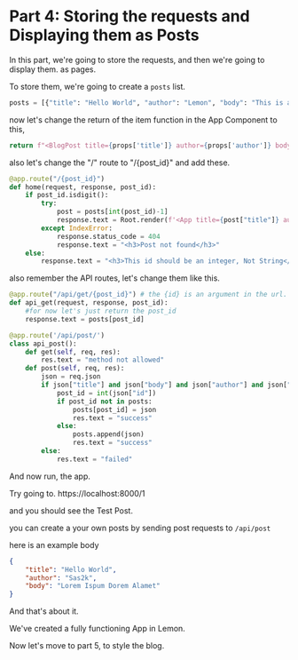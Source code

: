 # Part 4: Storing the requests and Displaying them as Posts

In this part, we're going to store the requests, and then we're going to display them. as pages.

To store them, we're going to create a `posts` list.

```python
posts = [{"title": "Hello World", "author": "Lemon", "body": "This is a test post"}]
```

now let's change the return of the item function in the App Component to this,

```python
return f"<BlogPost title={props['title']} author={props['author']} body={props['body']}/>"
```

also let's change the "/" route to "/{post_id}" and add these.

```python
@app.route("/{post_id}")
def home(request, response, post_id):
    if post_id.isdigit():
        try:
            post = posts[int(post_id)-1]
            response.text = Root.render(f'<App title={post["title"]} author={post["author"]} body={post["body"]}/>')
        except IndexError:
            response.status_code = 404
            response.text = "<h3>Post not found</h3>"
    else:
        response.text = "<h3>This id should be an integer, Not String</h3>"
```

also remember the API routes, let's change them like this.

```python
@app.route("/api/get/{post_id}") # the {id} is an argument in the url.
def api_get(request, response, post_id):
    #for now let's just return the post_id
    response.text = posts[post_id]

@app.route('/api/post/')
class api_post():
    def get(self, req, res):
        res.text = "method not allowed"
    def post(self, req, res):
        json = req.json
        if json["title"] and json["body"] and json["author"] and json["id"]:
            post_id = int(json["id"])
            if post_id not in posts:
                posts[post_id] = json
                res.text = "success"
            else:
                posts.append(json)
                res.text = "success"
        else:
            res.text = "failed"
```

And now run, the app.

Try going to. https://localhost:8000/1

and you should see the Test Post.

you can create a your own posts by sending post requests to `/api/post`

here is an example body

```json
{
    "title": "Hello World",
    "author": "Sas2k",
    "body": "Lorem Ispum Dorem Alamet"
}
```

And that's about it.

We've created a fully functioning App in Lemon.

Now let's move to part 5, to style the blog.